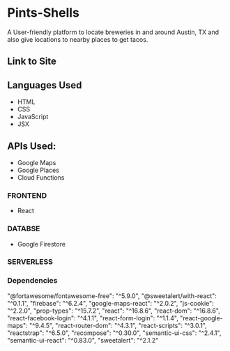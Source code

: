 # Pints-Shells
A User-friendly platform to locate breweries in and around Austin, TX and also give locations to nearby places to get tacos.

## Link to Site

## Languages Used
- HTML
- CSS
- JavaScript
- JSX

## APIs Used:
- Google Maps
- Google Places
- Cloud Functions

### FRONTEND
- React

### DATABSE
- Google Firestore

### SERVERLESS

### Dependencies
"@fortawesome/fontawesome-free": "^5.9.0",
"@sweetalert/with-react": "^0.1.1",
"firebase": "^6.2.4",
"google-maps-react": "^2.0.2",
"js-cookie": "^2.2.0",
"prop-types": "^15.7.2",
"react": "^16.8.6",
"react-dom": "^16.8.6",
"react-facebook-login": "^4.1.1",
"react-form-login": "^1.1.4",
"react-google-maps": "^9.4.5",
"react-router-dom": "^4.3.1",
"react-scripts": "^3.0.1",
"reactstrap": "^6.5.0",
"recompose": "^0.30.0",
"semantic-ui-css": "^2.4.1",
"semantic-ui-react": "^0.83.0",
"sweetalert": "^2.1.2"

